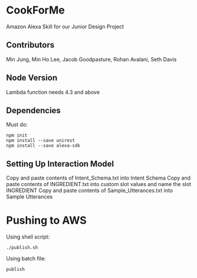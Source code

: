 # CookForMe
Amazon Alexa Skill for our Junior Design Project

## Contributors
Min Jung, Min Ho Lee, Jacob Goodpasture, Rohan Avalani, Seth Davis

## Node Version
Lambda function needs 4.3 and above

## Dependencies
Must do:
```
npm init
npm install --save unirest
npm install --save alexa-sdk
```


## Setting Up Interaction Model
Copy and paste contents of Intent_Schema.txt into Intent Schema
Copy and paste contents of INGREDIENT.txt into custom slot values and name the slot INGREDIENT
Copy and paste contents of Sample_Utterances.txt into Sample Utterances

# Pushing to AWS
Using shell script:
```
./publish.sh
```
Using batch file:
```
publish
```